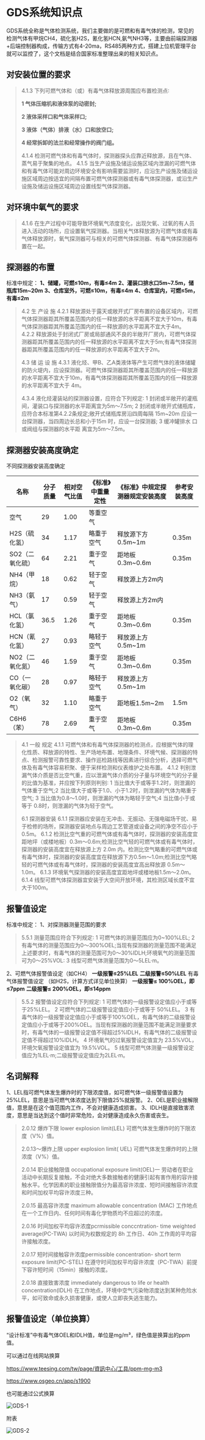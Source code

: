 # GDS系统知识点

GDS系统全称是气体检测系统，我们主要做的是可燃和有毒气体的检测，常见的检测气体有甲烷CH4，硫化氢H2S，氰化氢HCN,氨气NH3等，主要由前端探测器+后端控制器构成，传输方式有4-20ma，RS485两种方式，搭建上位机管理平台就可以监控了，这个文档是结合国家标准整理出来的相关知识点。

## 对安装位置的要求

> 4.1.3
> 下列可燃气体和（或）有毒气体释放源周围应布置检测点∶
>
> **1 气体压缩机和液体泵的动密封;**
>
> **2 液体采样口和气体采样口;**
>
> **3 液体（气体）排液（水）口和放空口;**
>
> **4 经常拆卸的法兰和经常操作的阀门组。**
>
> 4.1.4 检测可燃气体和有毒气体时，探测器探头应靠近释放源，且在气体、蒸气易于聚集的地点。
> 4.1.5 当生产设施及储运设施区域内泄漏的可燃气体和有毒气体可能对周边环境安全有影响需要监测时，应沿生产设施及储运设施区域周边按适宜的间隔布置可燃气体探测器或有毒气体探测器，或沿生产设施及储运设施区域周边设置线型气体探测器。

## 对环境中氧气的要求

> 4.1.6 在生产过程中可能导致环境氧气浓度变化，出现欠氧、过氧的有人员进入活动的场所，应设置氧气探测器。当相关气体释放源为可燃气体或有毒气体释放源时，氧气探测器可与相关的可燃气体探测器、有毒气体探测器布置在一起。

## 探测器的布置

标准中规定：
**1、储罐，可燃≤10m，有毒≤4m**
**2、灌装口排水口5m~7.5m，储瓶库15m~20m**
**3、仓库室外，可燃≤10m，有毒≤4m**
**4、仓库室内，可燃≤5m，有毒≤2m**

> 4.2 生 产设 施
> 4.2.1 释放源处于露天或敞开式厂房布置的设备区域内，可燃气体探测器距其所覆盖范围内的任一释放源的水平距离不宜大于10m，有毒气体探测器距其所覆盖范围内的任一释放源的水平距离不宜大于4m。
> 4.2.2 释放源处于封闭式厂房或局部通风不良的半敞开厂房内，可燃气体探测器距其所覆盖范围内的任一释放源的水平距离不宜大于5m;有毒气体探测器距其所覆盖范围内的任一释放源的水平距离不宜大于2m。
>
> 4.3 储 运 设 施
> 4.3.1 液化烃、甲B、乙A类液体等产生可燃气体的液体储罐的防火堤内，应设探测器。可燃气体探测器距其所覆盖范围内的任一释放源的水平距离不宜大于10m，有毒气体探测器距其所覆盖范围内的任一释放源的水平距离不宜大于 4m。
>
> 4.3.4 液化烃灌装站的探测器设置，应符合下列规定∶
> 1 封闭或半敞开的灌瓶间，灌装口与探测器的水平距离宜为5m～7.5m;
> 2 封闭或半敞开式储瓶库，应符合本标准第4.2.2条规定;敞开式储瓶库房沿四周每隔 15m~20m 应设一台探测器，当四周边长总和小于15m 时，应设一台探测器;
> 3 缓冲罐排水 口 或阀组与探测器的水平距 离宜为5m～7.5m。

##  探测器安装高度确定

不同探测器安装高度确定

| 名称            | 分子质量 | 相对空气比值 | 《标准》中重量定性 | 《标准》中规定探测器规定安装高度 | 参考安装高度 |
| --------------- | -------- | ------------ | ------------------ | -------------------------------- | ------------ |
| 空气            | 29       | 1.00         | 等重空气           |                                  |              |
| H2S（硫化氢）   | 34       | 1.17         | 略重于空气         | 释放源下方0.5m~1m                | 0.35m        |
| SO2（二氧化硫） | 64       | 2.21         | 重于空气           | 距地板0.3m~0.6m                  | 0.35m        |
| NH4（甲烷）     | 18       | 0.62         | 轻于空气           | 释放源上方2m内                   |              |
| NH3（氨气）     | 17       | 0.59         | 轻于空气           | 释放源上方2m内                   |              |
| HCL（氯化氢）   | 36.5     | 1.26         | 重于空气           | 距地板0.3m~0.6m                  | 0.35m        |
| HCN（氰化氢）   | 27       | 0.93         | 略轻于空气         | 释放源上方0.5m~1m                |              |
| NO2（二氧化氮） | 46       | 1.59         | 重于空气           | 距地板0.3m~0.6m                  | 0.35m        |
| CO（一氧化碳）  | 28       | 0.97         | 略轻于空气         | 释放源上方0.5m~1m                |              |
| O2（氧气）      | 32       | 1.10         | 略重于空气         | 距地板1.5m~2m                    | 1.5m         |
| C6H6（苯）      | 78       | 2.69         | 重于空气           | 距地板0.3m~0.6m                  | 0.35m        |

> 4.1 一般 规定
> 4.1.1 可燃气体和有毒气体探测器的检测点，应根据气体的理化性质、释放源的特性、生产场地布置、地理条件、环境气候、探测器的特点、检测报警可靠性要求、操作巡检路线等因素进行综合分析，选择可燃气体及有毒气体容易积聚、便于采样检测和仪表维护之处布置。
> 4.1.2 判别泄漏气体介质是否比空气重，应以泄漏气体介质的分子量与环境空气的分子量的比值为基准，并应按下列原则判别∶
> 1 当比值大于或等手1.2时，则泄漏的气体重于空气;2 当比值大于或等于1.0、小于1.2时，则泄漏的气体为略重于空气;
> 3 当比值为0.8～1.0时，则泄漏的气体为略轻于空气;4 当比值小于或等于 0.8时，则泄漏的气体为轻于空气。
>
> 6.1 探测器安装
> 6.1.1 探测器应安装在无冲击、无振动、无强电磁场干扰、易于检修的场所，探测器安装地点与周边工艺管道或设备之间的净空不应小于0.5m。
> 6.1.2 检测比空气重的可燃气体或有毒气体时，探测器的安装高度宜距地坪（或楼地板）0.3m～0.6m;检测比空气轻的可燃气体或有毒气体时，探测器的安装高度宜在释放源上方 2.0m 内。检测比空气略重的可燃气体或有毒气体时，探测器的安装高度宜在释放源下方0.5m～1.0m;检测比空气略轻的可燃气体或有毒气体时，探测器的安装高度宜高出释放源 0.5m～1.0m。
> 6.1.3 环境氧气探测器的安装高度宜距地坪或楼地板1.5m～2.0m。
> 6.1.4 线型可燃气体探测器宜安装于大空间开放环境，其检测区域长度不宜大于100m。

## 报警值设定

标准中规定：
1、对探测器测量范围的要求

> 5.5.1 测量范围应符合下列规定∶
> 1 可燃气体的测量范围应为0~100%LEL;
> 2 有毒气体的测量范围应为0～300%OEL;当现有探测器的测量范围不能满足上述要求时，有毒气体的测量范围可为0～30%IDLH;环境氧气的测量范围可为0～25%VOL∶
> 3 线型可燃气体测量范围为0～5LEL·m。

2、可燃气体报警值设定（如CH4）
**一级报警≤25%LEL**
**二级报警≤50%LEL**
有毒气体报警值设定
（如H2S，计算方式详见单位换算）
**一级报警≤ 100%OEL，即≤7ppm**
**二级报警≤ 200%OEL，即≤14ppm**

> 5.5.2 报警值设定应符合下列规定∶
> 1 可燃气体的一级报警设定值应小于或等于25%LEL。
> 2 可燃气体的二级报警设定值应小于或等于 50%LEL。
> 3 有毒气体的一级报警设定值应小于或等于100%OEL，有毒气体的二级报警设定值应小于或等于200%OEL。当现有探测器的测量范围不能满足测量要求时，有毒气体的一级报警设定值不得超过5%IDLH，有毒气体的二级报警设定值不得超过10%IDLH。
> 4 环境氧气的过氧报警设定值宜为 23.5%VOL，环境欠氧报警设定值宜为 19.5%VOL。
> 5 线型可燃气体测量一级报警设定值应为1LEL·m;二级报警设定值应为2LEL·m。

## 名词解释

1、LEL指可燃气体发生爆炸时的下限浓度值，如可燃气体一级报警值设置为25%LEL，意思是当可燃气体浓度达到下限值25%就报警。
2、OEL是职业接解限值，意思是在这个值范围内工作，不会对健康造成损害。
3、IDLH是直接致害浓度，意思是当达到这个值时非常危险，会对健康造成永久伤害或丧生。

> 2.0.12 爆炸下限
> lower explosion limit(LEL)
> 可燃气体发生爆炸时的下限浓度（V%）值。
>
> 2.0.13～爆炸上限
> upper explosion limit( UEL)
> 可燃气体发生爆炸时的上限浓度（V%）值。
>
> 2.0.14 职业接触限值
> occupational exposure limit(OEL)一
> 劳动者在职业活动中长期反复接触，不会对绝大多数接触者的健康引起有害作用的容许接触水平。化学因素的职业接触限值分为最高容许浓度、短时间接触容许浓度和时间加权平均容许浓度三种。
>
> 2.0.15 最高容许浓度
> maximum allowable concentration
> (MAC)
> 工作地点在一个工作日内、任何时间有毒化学物质均不应超过的浓度。
>
> 2.0.16 时间加权平均容许浓度pcrmissible conccntration-
> time weighted average(PC-TWA)
> 以时间为权数规定的 8h 工作日、40h 工作周的平均容许接触浓度。
>
> 2.0.17 短时间接触容许浓度permissible concentration-
> short term exposure limit(PC-STEL)
> 在遵守时间加权平均容许浓度（PC-TWA）前提下容许短时间（15min）接触的浓度。
>
> 2.0.18 直接致害浓度
> immediately dangerous to life or health concentration(IDLH)
> 在工作地点，环境中空气污染物浓度达到某种危险水平，如可致命或永久损害健康，或使人立即丧失逃生能力。

## 报警值设定（单位换算）

“设计标准”中有毒气体OEL和IDLH值，单位是mg/m³，绿色值是换算出的ppm值。

可以通过在线网站换算

https://www.teesing.com/tw/page/資訊中心/工具/ppm-mg-m3

https://www.osgeo.cn/app/s1900

也可能通过公式换算

![GDS-1](GDS系统知识点/GDS-1.png)

附表

![GDS-2](GDS系统知识点/GDS-2.png)
